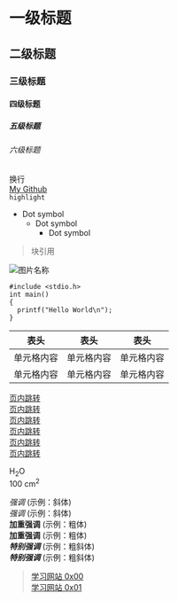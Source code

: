 # 一级标题
## 二级标题
### 三级标题
#### 四级标题
##### 五级标题
###### 六级标题

换行<br>
[My Github](https://github.com/Alvin-CS)<br>
`highlight`<br>
* Dot symbol<br>
  * Dot symbol
    * Dot symbol

> 块引用<br>

![图片名称](https://avatars1.githubusercontent.com/u/32267986?s=88&u=46481aca6a681b9f7c6cc40e4b1eae40a5a39d18&v=4 "Github")

```
#include <stdio.h>
int main()
{
  printf("Hello World\n");
}
```

表头 | 表头 | 表头
---- | ----- | ------
单元格内容 | 单元格内容 | 单元格内容
单元格内容 | 单元格内容 | 单元格内容


[页内跳转](#一级标题)<br>
[页内跳转](#二级标题)<br>
[页内跳转](#三级标题)<br>
[页内跳转](#四级标题)<br>
[页内跳转](#五级标题)<br>
[页内跳转](#六级标题)<br>

H<sub>2</sub>O<br>
100 cm<sup>2</sup><br>

*强调* (示例：斜体)  
_强调_ (示例：斜体)  
**加重强调** (示例：粗体)   
__加重强调__ (示例：粗体)   
***特别强调*** (示例：粗斜体)   
___特别强调___ (示例：粗斜体)   

> [学习网站 0x00](https://guides.github.com/features/mastering-markdown/)  
> [学习网站 0x01](https://www.jianshu.com/p/9349ebcb14a6)  

